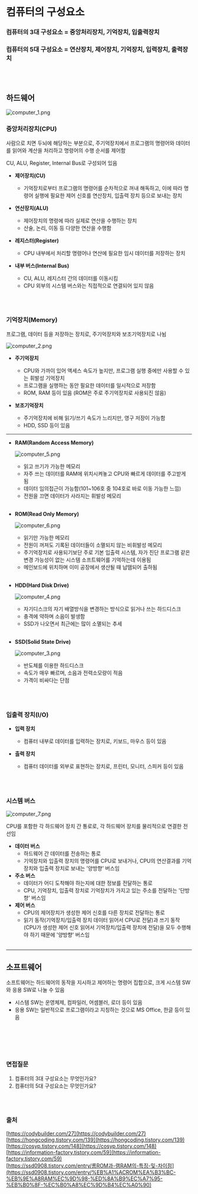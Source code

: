 # 컴퓨터의 구성요소
### 컴퓨터의 3대 구성요소 = 중앙처리장치, 기억장치, 입출력장치
### 컴퓨터의 5대 구성요소 = 연산장치, 제어장치, 기억장치, 입력장치, 출력장치
<br></br>
## 하드웨어
![computer_1.png](./image/computer_1.png)

### 중앙처리장치(CPU)

사람으로 치면 두뇌에 해당하는 부분으로, 주기억장치에서 프로그램의 명령어와 데이터를 읽어와 계산을 처리하고 명령어의 수행 순서를 제어함

CU, ALU, Register, Internal Bus로 구성되어 있음 

- **제어장치(CU)**
    - 기억장치로부터 프로그램의 명령어를 순차적으로 꺼내 해독하고, 이에 따라 명령어 실행에 필요한 제어 신호를 연산장치, 입출력 장치 등으로 보내는 장치

- **연산장치(ALU)**
    - 제어장치의 명령에 따라 실제로 연산을 수행하는 장치
    - 산술, 논리, 이동 등 다양한 연산을 수행함

- **레지스터(Register)**
    - CPU 내부에서 처리할 명령어나 연산에 필요한 임시 데이터를 저장하는 장치

- **내부 버스(Internal Bus)**
    - CU, ALU, 레지스터 간의 데이터를 이동시킴
    - CPU 외부의 시스템 버스와는 직접적으로 연결되어 있지 않음

<br></br>

### 기억장치(Memory)
프로그램, 데이터 등을 저장하는 장치로, 주기억장치와 보조기억장치로 나뉨

![computer_2.png](./image/computer_2.png)

- **주기억장치**
    - CPU와 가까이 있어 액세스 속도가 높지만, 프로그램 실행 중에만 사용할 수 있는 휘발성 기억장치
    - 프로그램을 실행하는 동안 필요한 데이터를 일시적으로 저장함
    - ROM, RAM 등이 있음 (ROM은 주로 주기억장치로 사용되진 않음)

- **보조기억장치**
    - 주기억장치에 비해 읽기/쓰기 속도가 느리지만, 영구 저장이 가능함
    - HDD, SSD 등이 있음
    

---

- **RAM(Random Access Memory)**
    
    ![computer_5.png](./image/computer_5.png)
    
    - 읽고 쓰기가 가능한 메모리
    - 자주 쓰는 데이터를 RAM에 위치시켜놓고 CPU와 빠르게 데이터를 주고받게 됨
    - 데이터 임의접근이 가능함(101~106호 중 104호로 바로 이동 가능한 느낌)
    - 전원을 끄면 데이터가 사라지는 휘발성 메모리
<br></br>
- **ROM(Read Only Memory)**
    
    ![computer_6.png](./image/computer_6.png)
    
    - 읽기만 가능한 메모리
    - 전원이 꺼져도 기록된 데이터들이 소멸되지 않는 비휘발성 메모리
    - 주기억장치로 사용되기보단 주로 기본 입출력 시스템, 자가 진단 프로그램 같은 변경 가능성이 없는 시스템 소프트웨어를 기억하는데 이용됨
    - 메인보드에 위치하며 이미 공장에서 생산될 때 납땜되어 출하됨
<br></br>
- **HDD(Hard Disk Drive)**
    
    ![computer_4.png](./image/computer_4.png)
    
    - 자기디스크의 자기 배열방식을 변경하는 방식으로 읽거나 쓰는 하드디스크
    - 충격에 약하며 소음이 발생함
    - SSD가 나오면서 최근에는 많이 소멸되는 추세
<br></br>
- **SSD(Solid State Drive)**
    
    ![computer_3.png](./image/computer_3.png)
    
    - 반도체를 이용한 하드디스크
    - 속도가 매우 빠르며, 소음과 전력소모량이 적음
    - 가격이 비싸다는 단점

<br></br>

### 입출력 장치(I/O)
- **입력 장치**
    - 컴퓨터 내부로 데이터를 입력하는 장치로, 키보드, 마우스 등이 있음

- **출력 장치**
    - 컴퓨터 데이터를 외부로 표현하는 장치로, 프린터, 모니터, 스피커 등이 있음

<br></br>

### 시스템 버스
![computer_7.png](./image/computer_7.jepg)

CPU를 포함한 각 하드웨어 장치 간 통로로, 각 하드웨어 장치를 물리적으로 연결한 전선임

- **데이터 버스**
    - 하드웨어 간 데이터를 전송하는 통로
    - 기억장치와 입출력 장치의 명령어를 CPU로 보내거나, CPU의 연산결과를 기억장치와 입출력 장치로 보내는 '양방향' 버스임
- **주소 버스**
    - 데이터가 어디 도착해야 하는지에 대한 정보를 전달하는 통로
    - CPU, 기억장치, 입출력 장치로 기억장치가 가지고 있는 주소를 전달하는 '단방향' 버스임 
- **제어 버스**
    - CPU의 제어장치가 생성한 제어 신호를 다른 장치로 전달하는 통로
    - 읽기 동작(기억장치/입출력 장치 데이터 읽어서 CPU로 전달)과 쓰기 동작(CPU가 생성한 제어 신호 읽어서 기억장치/입출력 장치에 전달)을 모두 수행해야 하기 때문에 '양방향' 버스임 
<br></br>
---

## 소프트웨어

소프트웨어는 하드웨어의 동작을 지시하고 제어하는 명령어 집합으로, 크게 시스템 SW와 응용 SW로 나눌 수 있음

- 시스템 SW는 운영체제, 컴파일러, 어셈블러, 로더 등이 있음
- 응용 SW는 일반적으로 프로그램이라고 지칭하는 것으로 MS Office, 한글 등이 있음

<br></br>
<br></br>

### 면접질문
1. 컴퓨터의 3대 구성요소는 무엇인가요?
2. 컴퓨터의 5대 구성요소는 무엇인가요?

<br></br>
### 출처
[https://codybuilder.com/27](https://codybuilder.com/27)      
[https://hongcoding.tistory.com/139](https://hongcoding.tistory.com/139)     
[https://cosyp.tistory.com/148](https://cosyp.tistory.com/148)      
[https://information-factory.tistory.com/59](https://information-factory.tistory.com/59)     
[https://ssd0908.tistory.com/entry/롬ROM과-램RAM의-특징-및-차이점](https://ssd0908.tistory.com/entry/%EB%A1%ACROM%EA%B3%BC-%EB%9E%A8RAM%EC%9D%98-%ED%8A%B9%EC%A7%95-%EB%B0%8F-%EC%B0%A8%EC%9D%B4%EC%A0%90)
